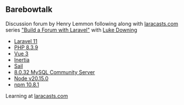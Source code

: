 ## Barebowtalk

Discussion forum by Henry Lemmon following along with [laracasts.com](https://laracasts.com/) series ["Build a Forum with Laravel"](https://laracasts.com/series/build-a-forum-with-laravel) with [Luke Downing](https://laracasts.com/browse/instructors/lukedowning19)

- [Laravel 11](https://laravel.com/docs/11.x)
- [PHP 8.3.9](https://www.php.net/)
- [Vue 3](https://vuejs.org/guide/introduction.html)
- [Inertia](https://jetstream.laravel.com/stacks/inertia.html)
- [Sail](https://laravel.com/docs/11.x/sail)
- [8.0.32 MySQL Community Server](https://dev.mysql.com/downloads/mysql/)
- [Node v20.15.0](https://nodejs.org/en/blog/release/v20.15.0)
- [npm 10.8.1](https://www.npmjs.com/package/npm?activeTab=versions)


Learning at [laracasts.com](https://laracasts.com/)
